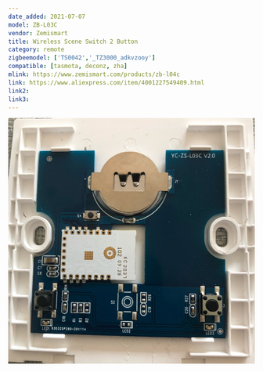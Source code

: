```yaml
---
date_added: 2021-07-07
model: ZB-L03C
vendor: Zemismart
title: Wireless Scene Switch 2 Button
category: remote
zigbeemodel: ['TS0042','_TZ3000_adkvzooy']
compatible: [tasmota, deconz, zha]
mlink: https://www.zemismart.com/products/zb-l04c
link: https://www.aliexpress.com/item/4001227549409.html
link2: 
link3: 
---
```


![Internals](/assets/images/devices/Zemismart_ZB-L03C_internals.jpg)